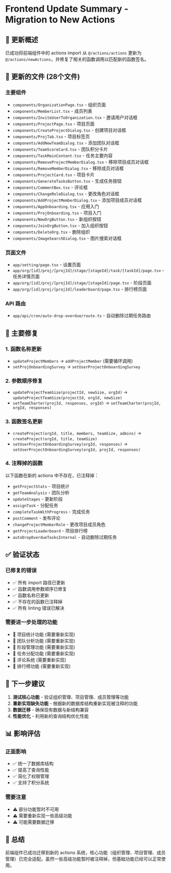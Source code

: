 # Frontend Update Summary - Migration to New Actions

## 🎯 更新概述

已成功将前端组件中的 actions import 从 `@/actions/actions` 更新为 `@/actions/newActions`，并修复了相关的函数调用以匹配新的函数签名。

## 📁 更新的文件 (28个文件)

### 主要组件
- `components/OrganizationPage.tsx` - 组织页面
- `components/MemberList.tsx` - 成员列表
- `components/InviteUserToOrganization.tsx` - 邀请用户对话框
- `components/ProjectPage.tsx` - 项目页面
- `components/CreateProjectDialog.tsx` - 创建项目对话框
- `components/ProjTab.tsx` - 项目标签页
- `components/AddNewTeamDialog.tsx` - 添加团队对话框
- `components/TeamScoreCard.tsx` - 团队积分卡片
- `components/TaskMainContent.tsx` - 任务主要内容
- `components/RemoveProjectMemberDialog.tsx` - 移除项目成员对话框
- `components/RemoveMemberDialog.tsx` - 移除成员对话框
- `components/ProjectCard.tsx` - 项目卡片
- `components/GenerateTasksButton.tsx` - 生成任务按钮
- `components/CommentBox.tsx` - 评论框
- `components/ChangeRoleDialog.tsx` - 更改角色对话框
- `components/AddProjectMemberDialog.tsx` - 添加项目成员对话框
- `components/AppOnboarding.tsx` - 应用入门
- `components/ProjOnboarding.tsx` - 项目入门
- `components/NewOrgButton.tsx` - 新组织按钮
- `components/JoinOrgButton.tsx` - 加入组织按钮
- `components/DeleteOrg.tsx` - 删除组织
- `components/ImageSearchDialog.tsx` - 图片搜索对话框

### 页面文件
- `app/setting/page.tsx` - 设置页面
- `app/org/[id]/proj/[projId]/stage/[stageId]/task/[taskId]/page.tsx` - 任务详情页面
- `app/org/[id]/proj/[projId]/stage/[stageId]/page.tsx` - 阶段页面
- `app/org/[id]/proj/[projId]/leaderboard/page.tsx` - 排行榜页面

### API 路由
- `app/api/cron/auto-drop-overdue/route.ts` - 自动删除过期任务路由

## 🔧 主要修复

### 1. 函数名称更新
- `updateProjectMembers` → `addProjectMember` (需要循环调用)
- `setProjOnboardingSurvey` → `setUserProjectOnboardingSurvey`

### 2. 参数顺序修复
- `updateProjectTeamSize(projectId, newSize, orgId)` → `updateProjectTeamSize(projectId, orgId, newSize)`
- `setTeamCharter(projId, responses, orgId)` → `setTeamCharter(projId, orgId, responses)`

### 3. 函数签名更新
- `createProject(orgId, title, members, teamSize, admins)` → `createProject(orgId, title, teamSize)`
- `setUserProjectOnboardingSurvey(orgId, responses)` → `setUserProjectOnboardingSurvey(orgId, projId, responses)`

### 4. 注释掉的函数
以下函数在新的 actions 中不存在，已注释掉：
- `getProjectStats` - 项目统计
- `getTeamAnalysis` - 团队分析
- `updateStages` - 更新阶段
- `assignTask` - 分配任务
- `completeTaskWithProgress` - 完成任务
- `postComment` - 发布评论
- `changeProjectMemberRole` - 更改项目成员角色
- `getProjectLeaderboard` - 项目排行榜
- `autoDropOverdueTasksInternal` - 自动删除过期任务

## ✅ 验证状态

### 已修复的错误
- ✅ 所有 import 路径已更新
- ✅ 函数调用参数顺序已修复
- ✅ 函数名称已更新
- ✅ 不存在的函数已注释掉
- ✅ 所有 linting 错误已解决

### 需要进一步处理的功能
- 🔄 项目统计功能 (需要重新实现)
- 🔄 团队分析功能 (需要重新实现)
- 🔄 阶段管理功能 (需要重新实现)
- 🔄 任务分配功能 (需要重新实现)
- 🔄 评论系统 (需要重新实现)
- 🔄 排行榜功能 (需要重新实现)

## 🚀 下一步建议

1. **测试核心功能** - 验证组织管理、项目管理、成员管理等功能
2. **重新实现缺失功能** - 根据新的数据库结构重新实现被注释的功能
3. **数据迁移** - 确保现有数据与新结构兼容
4. **性能优化** - 利用新的查询结构优化性能

## 📊 影响评估

### 正面影响
- ✅ 统一了数据库结构
- ✅ 提高了查询性能
- ✅ 简化了权限管理
- ✅ 支持了积分系统

### 需要注意
- ⚠️ 部分功能暂时不可用
- ⚠️ 需要重新实现一些高级功能
- ⚠️ 可能需要数据迁移

## 🎉 总结

前端组件已成功迁移到新的 actions 系统，核心功能（组织管理、项目管理、成员管理）已完全适配。虽然一些高级功能暂时被注释掉，但基础功能已经可以正常使用。
